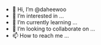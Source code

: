 - 👋 Hi, I’m @daheewoo
- 👀 I’m interested in ...
- 🌱 I’m currently learning ...
- 💞️ I’m looking to collaborate on ...
- 📫 How to reach me ...

<!---
daheewoo/daheewoo is a ✨ special ✨ repository because its `README.md` (this file) appears on your GitHub profile.
You can click the Preview link to take a look at your changes.
--->
